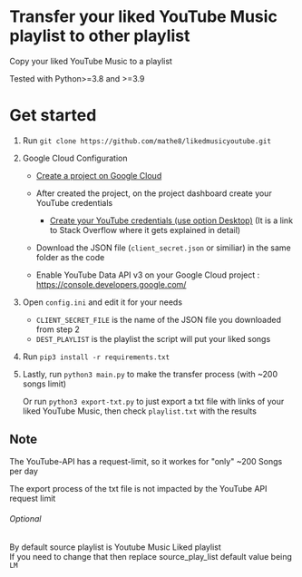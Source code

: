 # Transfer your liked YouTube Music playlist to other playlist
Copy your liked YouTube Music to a playlist

Tested with Python>=3.8 and >=3.9

# Get started
1. Run `git clone https://github.com/mathe8/likedmusicyoutube.git`

2. Google Cloud Configuration

	- [Create a project on Google Cloud](https://cloud.google.com/appengine/docs/standard/nodejs/building-app/creating-project)

	- After created the project, on the project dashboard create your YouTube credentials
	
	   - [Create your YouTube credentials (use option Desktop)](https://stackoverflow.com/a/52222827/2138792) (It is a link to Stack Overflow where it gets explained in detail)
	   
	- Download the JSON file (`client_secret.json` or similiar) in the same folder as the code

	- Enable YouTube Data API v3 on your Google Cloud project : https://console.developers.google.com/

3. Open `config.ini` and edit it for your needs 
    - `CLIENT_SECRET_FILE` is the name of the JSON file you downloaded from step 2
    - `DEST_PLAYLIST` is the playlist the script will put your liked songs

4. Run `pip3 install -r requirements.txt`

5. 	
	Lastly, run `python3 main.py` to make the transfer process (with ~200 songs limit)

	Or run `python3 export-txt.py` to just export a txt file with links of your liked YouTube Music, then check `playlist.txt` with the results


## Note
The YouTube-API has a request-limit, so it workes for "only" ~200 Songs per day

The export process of the txt file is not impacted by the YouTube API request limit

###### Optional

By default source playlist is Youtube Music Liked playlist  
If you need to change that then replace source_play_list default value being `LM`
